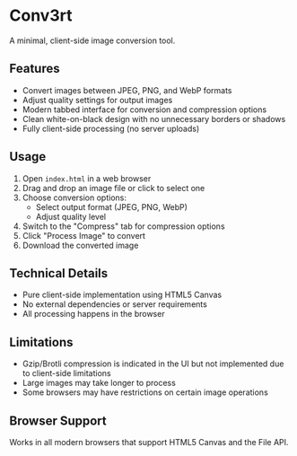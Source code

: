 # Conv3rt

A minimal, client-side image conversion tool.

## Features

- Convert images between JPEG, PNG, and WebP formats
- Adjust quality settings for output images
- Modern tabbed interface for conversion and compression options
- Clean white-on-black design with no unnecessary borders or shadows
- Fully client-side processing (no server uploads)

## Usage

1. Open `index.html` in a web browser
2. Drag and drop an image file or click to select one
3. Choose conversion options:
   - Select output format (JPEG, PNG, WebP)
   - Adjust quality level
4. Switch to the "Compress" tab for compression options
5. Click "Process Image" to convert
6. Download the converted image

## Technical Details

- Pure client-side implementation using HTML5 Canvas
- No external dependencies or server requirements
- All processing happens in the browser

## Limitations

- Gzip/Brotli compression is indicated in the UI but not implemented due to client-side limitations
- Large images may take longer to process
- Some browsers may have restrictions on certain image operations

## Browser Support

Works in all modern browsers that support HTML5 Canvas and the File API.

